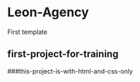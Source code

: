 # Leon-Agency
First template



## first-project-for-training





###this-project-is-with-html-and-css-only
